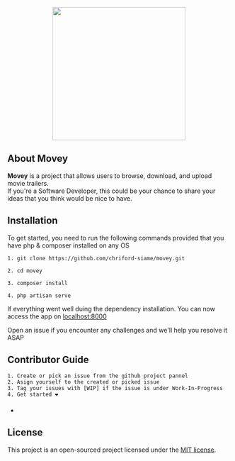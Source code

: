 <p align="center"><a href="https://laravel.com" target="_blank"><img src="https://raw.githubusercontent.com/laravel/art/master/logo-lockup/5%20SVG/2%20CMYK/1%20Full%20Color/laravel-logolockup-cmyk-red.svg" width="300"></a></p>

## 
## About Movey

**Movey** is a project that allows users to browse, download, and upload movie trailers.  
If you're a Software Developer, this could be your chance to share your ideas  that you think would be nice to have.

## Installation

To get started, you need to run the following commands provided that you have php & composer installed on any OS
```
1. git clone https://github.com/chriford-siame/movey.git

2. cd movey
```
```
3. composer install
```
```
4. php artisan serve
```
If everything went well duing the dependency installation. You can now access the app on [localhost:8000](http://127.0.0.1:8000)

Open an issue if you encounter any challenges and we'll help you resolve it ASAP

## Contributor Guide
 
    1. Create or pick an issue from the github project pannel
    2. Asign yourself to the created or picked issue
    3. Tag your issues with [WIP] if the issue is under Work-In-Progress
    4. Get started ❤️
* #### 

## License

This project is an open-sourced project licensed under the [MIT license](https://opensource.org/licenses/MIT).
